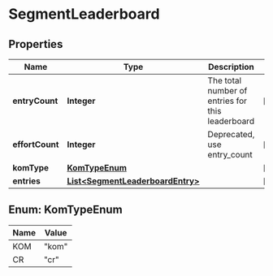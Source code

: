 
# SegmentLeaderboard

## Properties
Name | Type | Description | Notes
------------ | ------------- | ------------- | -------------
**entryCount** | **Integer** | The total number of entries for this leaderboard |  [optional]
**effortCount** | **Integer** | Deprecated, use entry_count |  [optional]
**komType** | [**KomTypeEnum**](#KomTypeEnum) |  |  [optional]
**entries** | [**List&lt;SegmentLeaderboardEntry&gt;**](SegmentLeaderboardEntry.md) |  |  [optional]


<a name="KomTypeEnum"></a>
## Enum: KomTypeEnum
Name | Value
---- | -----
KOM | &quot;kom&quot;
CR | &quot;cr&quot;



